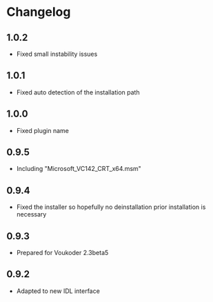 # Changelog
## 1.0.2
- Fixed small instability issues

## 1.0.1
- Fixed auto detection of the installation path

## 1.0.0
- Fixed plugin name

## 0.9.5
- Including "Microsoft_VC142_CRT_x64.msm"

## 0.9.4
- Fixed the installer so hopefully no deinstallation prior installation is necessary

## 0.9.3
- Prepared for Voukoder 2.3beta5

## 0.9.2
- Adapted to new IDL interface
